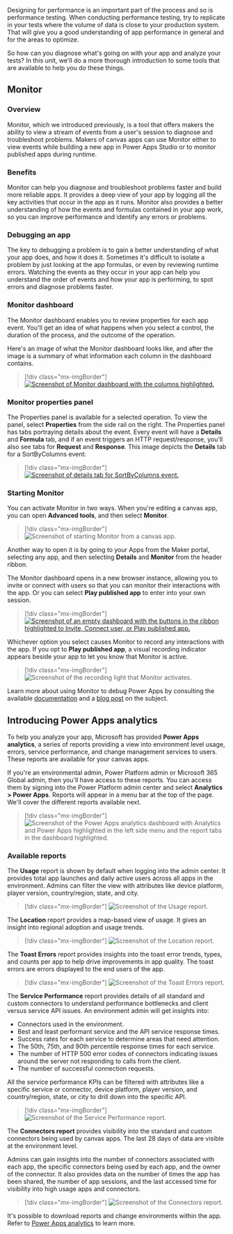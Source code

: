 Designing for performance is an important part of the process and so is performance testing. When conducting performance testing, try to replicate in your tests where the volume of data is close to your production system. That will give you a good understanding of app performance in general and for the areas to optimize.

So how can you diagnose what's going on with your app and analyze your tests? In this unit, we'll do a more thorough introduction to some tools that are available to help you do these things.

## Monitor

### Overview

Monitor, which we introduced previously, is a tool that offers makers the ability to view a stream of events from a user's session to diagnose and troubleshoot problems. Makers of canvas apps can use Monitor either to view events while building a new app in Power Apps Studio or to monitor published apps during runtime.

### Benefits

Monitor can help you diagnose and troubleshoot problems faster and build more reliable apps. It provides a deep view of your app by logging all the key activities that occur in the app as it runs. Monitor also provides a better understanding of how the events and formulas contained in your app work, so you can improve performance and identify any errors or problems.

### Debugging an app

The key to debugging a problem is to gain a better understanding of what your app does, and how it does it. Sometimes it's difficult to isolate a problem by just looking at the app formulas, or even by reviewing runtime errors. Watching the events as they occur in your app can help you understand the order of events and how your app is performing, to spot errors and diagnose problems faster.

### Monitor dashboard

The Monitor dashboard enables you to review properties for each app event. You'll get an idea of what happens when you select a control, the duration of the process, and the outcome of the operation.

Here's an image of what the Monitor dashboard looks like, and after the image is a summary of what information each column in the dashboard contains.

> [!div class="mx-imgBorder"]
> [![Screenshot of Monitor dashboard with the columns highlighted.](../media/monitor.png)](../media/monitor.png#lightbox)

### Monitor properties panel

The Properties panel is available for a selected operation. To view the panel, select **Properties** from the side rail on the right. The Properties panel has tabs portraying details about the event. Every event will have a **Details** and **Formula** tab, and if an event triggers an HTTP request/response, you'll also see tabs for **Request** and **Response**. This image depicts the **Details** tab for a SortByColumns event:

> [!div class="mx-imgBorder"]
> [![Screenshot of details tab for SortByColumns event.](../media/details-tab.png)](../media/details-tab.png#lightbox)

### Starting Monitor

You can activate Monitor in two ways. When you're editing a canvas app, you can open **Advanced tools**, and then select **Monitor**.

> [!div class="mx-imgBorder"]
> ![Screenshot of starting Monitor from a canvas app.](../media/open-monitor.png)

Another way to open it is by going to your Apps from the Maker portal, selecting any app, and then selecting **Details** and **Monitor** from the header ribbon.


The Monitor dashboard opens in a new browser instance, allowing you to invite or connect with users so that you can monitor their interactions with the app. Or you can select **Play published app** to enter into your own session.

> [!div class="mx-imgBorder"]
> [![Screenshot of an empty dashboard with the buttons in the ribbon highlighted to Invite, Connect user, or Play published app.](../media/monitor-buttons.png)](../media/monitor-buttons.png#lightbox)

Whichever option you select causes Monitor to record any interactions with the app. If you opt to **Play published app**, a visual recording indicator appears beside your app to let you know that Monitor is active.

> [!div class="mx-imgBorder"]
> ![Screenshot of the recording light that Monitor activates.](../media/recording-indicator.png)

Learn more about using Monitor to debug Power Apps by consulting the available [documentation](/power-apps/maker/monitor-overview/?azure-portal=true) and a [blog post](https://powerapps.microsoft.com/blog/introducing-monitor-to-debug-apps-and-improve-performance/?azure-portal=true) on the subject.

## Introducing Power Apps analytics

To help you analyze your app, Microsoft has provided **Power Apps analytics**, a series of reports providing a view into environment level usage, errors, service performance, and change management services to users. These reports are available for your canvas apps.

If you're an environmental admin, Power Platform admin or Microsoft 365 Global admin, then you'll have access to these reports.  You can access them by signing into the Power Platform admin center and select **Analytics > Power Apps**.  Reports will appear in a menu bar at the top of the page. We'll cover the different reports available next.

> [!div class="mx-imgBorder"]
> ![Screenshot of the Power Apps analytics dashboard with Analytics and Power Apps highlighted in the left side menu and the report tabs in the dashboard highlighted.](../media/analytics.png)

### Available reports

The **Usage** report is shown by default when logging into the admin center. It provides total app launches and daily active users across all apps in the environment. Admins can filter the view with attributes like device platform, player version, country/region, state, and city.

> [!div class="mx-imgBorder"]
> ![Screenshot of the Usage report.](../media/powerapps-analytics-usage.png)

The **Location** report provides a map-based view of usage. It gives an insight into regional adoption and usage trends.

> [!div class="mx-imgBorder"]
> ![Screenshot of the Location report.](../media/powerapps-analytics-location.png)

The **Toast Errors** report provides insights into the toast error trends, types, and counts per app to help drive improvements in app quality. The toast errors are errors displayed to the end users of the app.

> [!div class="mx-imgBorder"]
> ![Screenshot of the Toast Errors report.](../media/powerapps-analytics-toast-errors.png)

The **Service Performance** report provides details of all standard and custom connectors to understand performance bottlenecks and client versus service API issues. An environment admin will get insights into:

- Connectors used in the environment.
- Best and least performant service and the API service response times.
- Success rates for each service to determine areas that need attention.
- The 50th, 75th, and 90th percentile response times for each service.
- The number of HTTP 500 error codes of connectors indicating issues around the server not responding to calls from the client.
- The number of successful connection requests.

All the service performance KPIs can be filtered with attributes like a specific service or connector, device platform, player version, and country/region, state, or city to drill down into the specific API.

> [!div class="mx-imgBorder"]
> ![Screenshot of the Service Performance report.](../media/powerapps-analytics-service-performance.png)

The **Connectors report** provides visibility into the standard and custom connectors being used by canvas apps. The last 28 days of data are visible at the environment level.

Admins can gain insights into the number of connectors associated with each app, the specific connectors being used by each app, and the owner of the connector. It also provides data on the number of times the app has been shared, the number of app sessions, and the last accessed time for visibility into high usage apps and connectors.

> [!div class="mx-imgBorder"]
> ![Screenshot of the Connectors report.](../media/powerapps-analytics-connector.png)

It's possible to download reports and change environments within the app. Refer to [Power Apps analytics](/power-platform/admin/analytics-powerapps/?azure-portal=true) to learn more.

